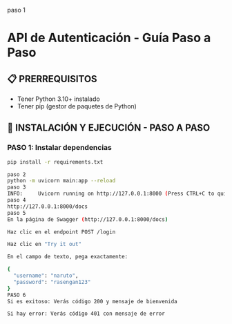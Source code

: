 paso 1
# API de Autenticación - Guía Paso a Paso

## 📋 PRERREQUISITOS
- Tener Python 3.10+ instalado
- Tener pip (gestor de paquetes de Python)

## 🚀 INSTALACIÓN Y EJECUCIÓN - PASO A PASO

### PASO 1: Instalar dependencias
```bash
pip install -r requirements.txt

paso 2
python -m uvicorn main:app --reload
paso 3
INFO:     Uvicorn running on http://127.0.0.1:8000 (Press CTRL+C to quit)
paso 4
http://127.0.0.1:8000/docs
paso 5
En la página de Swagger (http://127.0.0.1:8000/docs)

Haz clic en el endpoint POST /login

Haz clic en "Try it out"

En el campo de texto, pega exactamente:

{
  "username": "naruto",
  "password": "rasengan123"
}
PASO 6
Si es exitoso: Verás código 200 y mensaje de bienvenida

Si hay error: Verás código 401 con mensaje de error
